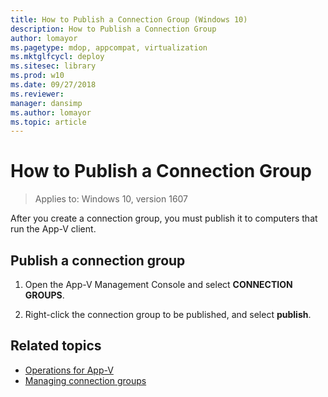 ```yaml
---
title: How to Publish a Connection Group (Windows 10)
description: How to Publish a Connection Group
author: lomayor
ms.pagetype: mdop, appcompat, virtualization
ms.mktglfcycl: deploy
ms.sitesec: library
ms.prod: w10
ms.date: 09/27/2018
ms.reviewer: 
manager: dansimp
ms.author: lomayor
ms.topic: article
---
```

# How to Publish a Connection Group

>Applies to: Windows 10, version 1607

After you create a connection group, you must publish it to computers that run the App-V client.

## Publish a connection group

1. Open the App-V Management Console and select **CONNECTION GROUPS**.

2. Right-click the connection group to be published, and select **publish**.





## Related topics

* [Operations for App-V](appv-operations.md)
* [Managing connection groups](appv-managing-connection-groups.md)
